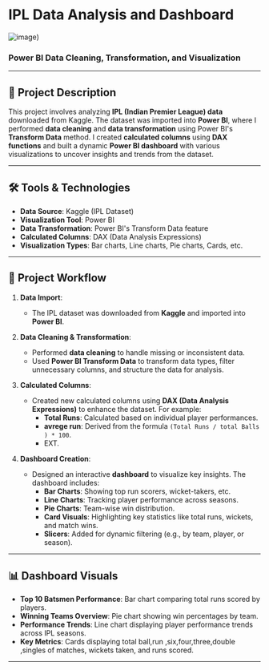 # IPL Data Analysis and Dashboard
![image](https://github.com/Abhishalmishra678/IPL-DASHBOARD-using-power-bi/blob/main/IPL%20dashboard.pbix))
### Power BI Data Cleaning, Transformation, and Visualization

---

## 📄 Project Description

This project involves analyzing **IPL (Indian Premier League) data** downloaded from Kaggle. The dataset was imported into **Power BI**, where I performed **data cleaning** and **data transformation** using Power BI's **Transform Data** method. I created **calculated columns** using **DAX functions** and built a dynamic **Power BI dashboard** with various visualizations to uncover insights and trends from the dataset.

---

## 🛠 Tools & Technologies

- **Data Source**: Kaggle (IPL Dataset)
- **Visualization Tool**: Power BI
- **Data Transformation**: Power BI's Transform Data feature
- **Calculated Columns**: DAX (Data Analysis Expressions)
- **Visualization Types**: Bar charts, Line charts, Pie charts, Cards, etc.

---

## 🚀 Project Workflow

1. **Data Import**:
   - The IPL dataset was downloaded from **Kaggle** and imported into **Power BI**.

2. **Data Cleaning & Transformation**:
   - Performed **data cleaning** to handle missing or inconsistent data.
   - Used **Power BI Transform Data** to transform data types, filter unnecessary columns, and structure the data for analysis.

3. **Calculated Columns**:
   - Created new calculated columns using **DAX (Data Analysis Expressions)** to enhance the dataset. For example:
     - **Total Runs**: Calculated based on individual player performances.
     - **avrege run**: Derived from the formula `(Total Runs / total Balls ) * 100`.
     - EXT.

4. **Dashboard Creation**:
   - Designed an interactive **dashboard** to visualize key insights. The dashboard includes:
     - **Bar Charts**: Showing top run scorers, wicket-takers, etc.
     - **Line Charts**: Tracking player performance across seasons.
     - **Pie Charts**: Team-wise win distribution.
     - **Card Visuals**: Highlighting key statistics like total runs, wickets, and match wins.
     - **Slicers**: Added for dynamic filtering (e.g., by team, player, or season).

---

## 📊 Dashboard Visuals

- **Top 10 Batsmen Performance**: Bar chart comparing total runs scored by players.
- **Winning Teams Overview**: Pie chart showing win percentages by team.
- **Performance Trends**: Line chart displaying player performance trends across IPL seasons.
- **Key Metrics**: Cards displaying total ball,run ,six,four,three,double ,singles  of matches, wickets taken, and runs scored.
  
---
